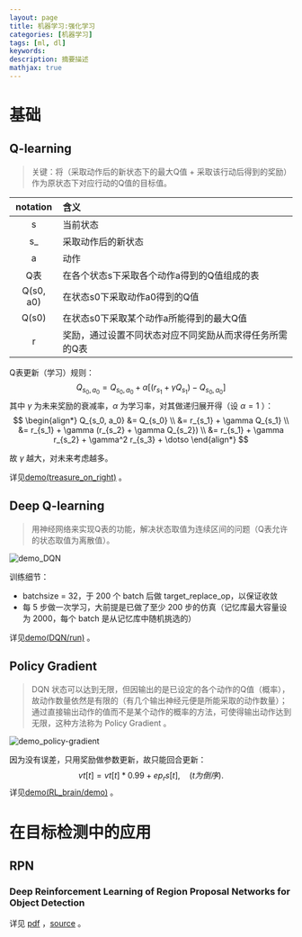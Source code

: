 ```yaml
---
layout: page
title: 机器学习:强化学习
categories: [机器学习]
tags: [ml, dl]
keywords: 
description: 摘要描述
mathjax: true
---
```


# 基础

## Q-learning

> 关键：将（采取动作后的新状态下的最大Q值 + 采取该行动后得到的奖励）作为原状态下对应行动的Q值的目标值。

| notation  | 含义                                                    |
| :-------: | :------------------------------------------------------ |
|     s     | 当前状态                                                |
|    s_     | 采取动作后的新状态                                      |
|     a     | 动作                                                    |
|    Q表    | 在各个状态s下采取各个动作a得到的Q值组成的表             |
| Q(s0, a0) | 在状态s0下采取动作a0得到的Q值                           |
|   Q(s0)   | 在状态s0下采取某个动作a所能得到的最大Q值                |
|     r     | 奖励，通过设置不同状态对应不同奖励从而求得任务所需的Q表 |

Q表更新（学习）规则：
$$
Q_{s_0, a_0} = Q_{s_0, a_0} + \alpha [(r_{s_1} + \gamma Q_{s_1}) - Q_{s_0, a_0}]
$$
其中 $\gamma$ 为未来奖励的衰减率，$\alpha$ 为学习率，对其做递归展开得（设 $\alpha = 1$ ）：
$$
\begin{align*}
Q_{s_0, a_0} &= Q_{s_0}  \\
&= r_{s_1} + \gamma Q_{s_1} \\
&= r_{s_1} + \gamma (r_{s_2} + \gamma Q_{s_2}) \\
&= r_{s_1} + \gamma r_{s_2} + \gamma^2 r_{s_3} + \dotso
\end{align*}
$$

故 $\gamma$ 越大，对未来考虑越多。

详见[demo(treasure_on_right)](https://github.com/bkseastone/Amadeus/blob/master/RL/Q_learning/treasure_on_right.py) 。

## Deep Q-learning

> 用神经网络来实现Q表的功能，解决状态取值为连续区间的问题（Q表允许的状态取值为离散值）。

![demo_DQN](https://bkseastone.github.io/images/dl/rl/demo_DQN.png)

训练细节：

* batchsize = 32，于 200 个 batch 后做 target_replace_op，以保证收敛
* 每 5 步做一次学习，大前提是已做了至少 200 步的仿真（记忆库最大容量设为 2000，每个 batch 是从记忆库中随机挑选的）

详见[demo(DQN/run)](https://github.com/bkseastone/Amadeus/blob/master/RL/Q_learning/run.py) 。

## Policy Gradient

> DQN 状态可以达到无限，但因输出的是已设定的各个动作的Q值（概率），故动作数量依然是有限的（有几个输出神经元便是所能采取的动作数量）；通过直接输出动作的值而不是某个动作的概率的方法，可使得输出动作达到无限，这种方法称为 Policy Gradient 。

![demo_policy-gradient](https://bkseastone.github.io/images/dl/rl/demo_policy-gradient.png)

因为没有误差，只用奖励做参数更新，故只能回合更新：
$$
vt[t] = vt[t] * 0.99 + ep_rs[t], \quad (t 为倒序).
$$
详见[demo(RL_brain/demo)](https://github.com/bkseastone/Amadeus/blob/master/RL/PolicyGradients/demo.py) 。

# 在目标检测中的应用

## RPN

### Deep Reinforcement Learning of Region Proposal Networks for Object Detection

详见 [pdf](https://github.com/bkseastone/archived/blob/master/Deep%20Reinforcement%20Learning%20of%20Region%20Proposal%20Networks%20for%20Object%20Detection.pdf) ，[source](https://github.com/aleksispi/drl-rpn-tf) 。